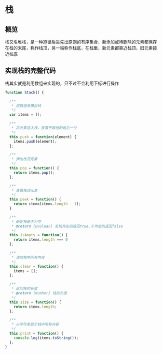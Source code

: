 # 栈
## 概览
栈又名堆栈，是一种遵循后进先出原则的有序集合，新添加或待删除的元素都保存在栈的末尾，称作栈顶，另一端称作栈底，在栈里，新元素都靠近栈顶，旧元素接近栈底

## 实现栈的完整代码
栈其实就是利用数组来实现的，只不过不会利用下标进行操作
```js
function Stack() {

  /**
   * 用数组来模拟栈
   */
  var items = [];

  /**
   * 将元素送入栈，放置于数组的最后一位
   */
  this.push = function(element) {
    items.push(element);
  };

  /**
   * 弹出栈顶元素
   */
  this.pop = function() {
    return items.pop();
  };

  /**
   * 查看栈顶元素
   */
  this.peek = function() {
    return items[items.length - 1];
  }

  /**
   * 确定栈是否为空
   * @return {Boolean} 若栈为空则返回true,不为空则返回false
   */
  this.isAmpty = function() {
    return items.length === 0
  };

  /**
   * 清空栈中所有内容
   */
  this.clear = function() {
    items = [];
  };

  /**
   * 返回栈的长度
   * @return {Number} 栈的长度
   */
  this.size = function() {
    return items.length;
  };

  /**
   * 以字符串显示栈中所有内容
   */
  this.print = function() {
    console.log(items.toString());
  };
}
```



